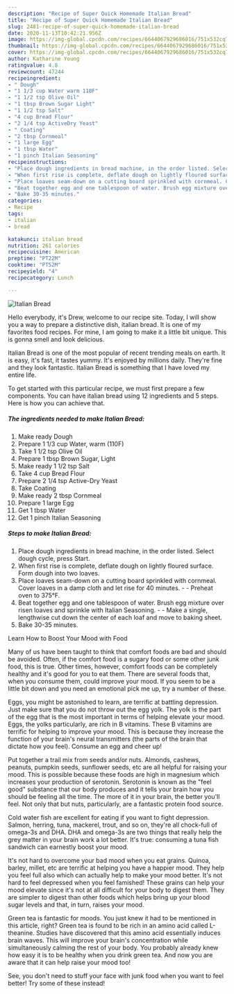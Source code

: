 ```yaml
---
description: "Recipe of Super Quick Homemade Italian Bread"
title: "Recipe of Super Quick Homemade Italian Bread"
slug: 2481-recipe-of-super-quick-homemade-italian-bread
date: 2020-11-13T10:42:21.956Z
image: https://img-global.cpcdn.com/recipes/6644067929686016/751x532cq70/italian-bread-recipe-main-photo.jpg
thumbnail: https://img-global.cpcdn.com/recipes/6644067929686016/751x532cq70/italian-bread-recipe-main-photo.jpg
cover: https://img-global.cpcdn.com/recipes/6644067929686016/751x532cq70/italian-bread-recipe-main-photo.jpg
author: Katharine Young
ratingvalue: 4.8
reviewcount: 47244
recipeingredient:
- " Dough"
- "1 1/3 cup Water warm 110F"
- "1 1/2 tsp Olive Oil"
- "1 tbsp Brown Sugar Light"
- "1 1/2 tsp Salt"
- "4 cup Bread Flour"
- "2 1/4 tsp ActiveDry Yeast"
- " Coating"
- "2 tbsp Cornmeal"
- "1 large Egg"
- "1 tbsp Water"
- "1 pinch Italian Seasoning"
recipeinstructions:
- "Place dough ingredients in bread machine, in the order listed. Select dough cycle, press Start."
- "When first rise is complete, deflate dough on lightly floured surface. Form dough into two loaves."
- "Place loaves seam-down on a cutting board sprinkled with cornmeal. Cover loaves in a damp cloth and let rise for 40 minutes.  Preheat oven to 375°F."
- "Beat together egg and one tablespoon of water. Brush egg mixture over risen loaves and sprinkle with Italian Seasoning.  Make a single, lengthwise cut down the center of each loaf and move to baking sheet."
- "Bake 30-35 minutes."
categories:
- Recipe
tags:
- italian
- bread

katakunci: italian bread 
nutrition: 261 calories
recipecuisine: American
preptime: "PT22M"
cooktime: "PT52M"
recipeyield: "4"
recipecategory: Lunch

---
```



![Italian Bread](https://img-global.cpcdn.com/recipes/6644067929686016/751x532cq70/italian-bread-recipe-main-photo.jpg)

Hello everybody, it's Drew, welcome to our recipe site. Today, I will show you a way to prepare a distinctive dish, italian bread. It is one of my favorites food recipes. For mine, I am going to make it a little bit unique. This is gonna smell and look delicious.



Italian Bread is one of the most popular of recent trending meals on earth. It is easy, it's fast, it tastes yummy. It's enjoyed by millions daily. They're fine and they look fantastic. Italian Bread is something that I have loved my entire life.


To get started with this particular recipe, we must first prepare a few components. You can have italian bread using 12 ingredients and 5 steps. Here is how you can achieve that.

<!--inarticleads1-->

##### The ingredients needed to make Italian Bread:

1. Make ready  Dough
1. Prepare 1 1/3 cup Water, warm (110F)
1. Take 1 1/2 tsp Olive Oil
1. Prepare 1 tbsp Brown Sugar, Light
1. Make ready 1 1/2 tsp Salt
1. Take 4 cup Bread Flour
1. Prepare 2 1/4 tsp Active-Dry Yeast
1. Take  Coating
1. Make ready 2 tbsp Cornmeal
1. Prepare 1 large Egg
1. Get 1 tbsp Water
1. Get 1 pinch Italian Seasoning




<!--inarticleads2-->

##### Steps to make Italian Bread:

1. Place dough ingredients in bread machine, in the order listed. Select dough cycle, press Start.
1. When first rise is complete, deflate dough on lightly floured surface. Form dough into two loaves.
1. Place loaves seam-down on a cutting board sprinkled with cornmeal. Cover loaves in a damp cloth and let rise for 40 minutes. -  - Preheat oven to 375°F.
1. Beat together egg and one tablespoon of water. Brush egg mixture over risen loaves and sprinkle with Italian Seasoning. -  - Make a single, lengthwise cut down the center of each loaf and move to baking sheet.
1. Bake 30-35 minutes.




Learn How to Boost Your Mood with Food


Many of us have been taught to think that comfort foods are bad and should be avoided. Often, if the comfort food is a sugary food or some other junk food, this is true. Other times, however, comfort foods can be completely healthy and it's good for you to eat them. There are several foods that, when you consume them, could improve your mood. If you seem to be a little bit down and you need an emotional pick me up, try a number of these.

Eggs, you might be astonished to learn, are terrific at battling depression. Just make sure that you do not throw out the egg yolk. The yolk is the part of the egg that is the most important in terms of helping elevate your mood. Eggs, the yolks particularly, are rich in B vitamins. These B vitamins are terrific for helping to improve your mood. This is because they increase the function of your brain's neural transmitters (the parts of the brain that dictate how you feel). Consume an egg and cheer up!

Put together a trail mix from seeds and/or nuts. Almonds, cashews, peanuts, pumpkin seeds, sunflower seeds, etc are all helpful for raising your mood. This is possible because these foods are high in magnesium which increases your production of serotonin. Serotonin is known as the "feel good" substance that our body produces and it tells your brain how you should be feeling all the time. The more of it in your brain, the better you'll feel. Not only that but nuts, particularly, are a fantastic protein food source.

Cold water fish are excellent for eating if you want to fight depression. Salmon, herring, tuna, mackerel, trout, and so on, they're all chock-full of omega-3s and DHA. DHA and omega-3s are two things that really help the grey matter in your brain work a lot better. It's true: consuming a tuna fish sandwich can earnestly boost your mood. 

It's not hard to overcome your bad mood when you eat grains. Quinoa, barley, millet, etc are terrific at helping you have a happier mood. They help you feel full also which can actually help to make your mood better. It's not hard to feel depressed when you feel famished! These grains can help your mood elevate since it's not at all difficult for your body to digest them. They are simpler to digest than other foods which helps bring up your blood sugar levels and that, in turn, raises your mood.

Green tea is fantastic for moods. You just knew it had to be mentioned in this article, right? Green tea is found to be rich in an amino acid called L-theanine. Studies have discovered that this amino acid essentially induces brain waves. This will improve your brain's concentration while simultaneously calming the rest of your body. You probably already knew how easy it is to be healthy when you drink green tea. And now you are aware that it can help raise your mood too!

See, you don't need to stuff your face with junk food when you want to feel better! Try some of these instead!

